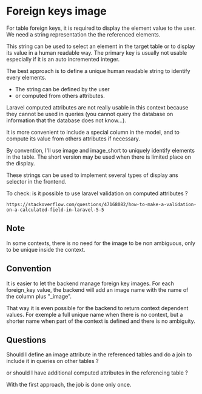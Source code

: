 # Foreign keys image

For table foreign keys, it is required to display the element value to the user. We need a string representation the the referenced elements.

This string can be used to select an element in the target table or to display its value in a human readable way. The primary key is usually not usable especially if it is an auto incremented integer.

The best approach is to define a unique human readable string to identify every elements.

* The string can be defined by the user
* or computed from others attributes.

Laravel computed attributes are not really usable in this context because they cannot be used in queries (you cannot query the database on information that the database does not know...).

It is more convenient to include a special column in the model, and to compute its value from others attributes if necessary.

By convention, I'll use image and image_short to uniquely identify elements in the table. The short version may be used when there is limited place on the display. 

These strings can be used to implement several types of display ans selector in the frontend.

To check: is it possible to use laravel validation on computed attributes ? 

    https://stackoverflow.com/questions/47168082/how-to-make-a-validation-on-a-calculated-field-in-laravel-5-5


## Note

In some contexts, there is no need for the image to be non ambiguous, only to be unique inside the context.

## Convention

It is easier to let the backend manage foreign key images.
For each foreign_key value, the backend will add an image name with the name of the column plus "_image".

That way it is even possible for the backend to return context dependent values. For exemple a full unique name when there is no context, but a shorter name when part of the context is defined and there is no ambiguity.

## Questions

Should I define an image attribute in the referenced tables and do a join to include it in queries on other tables ?

or should I have additional computed attributes in the referencing table ?

With the first approach, the job is done only once.

